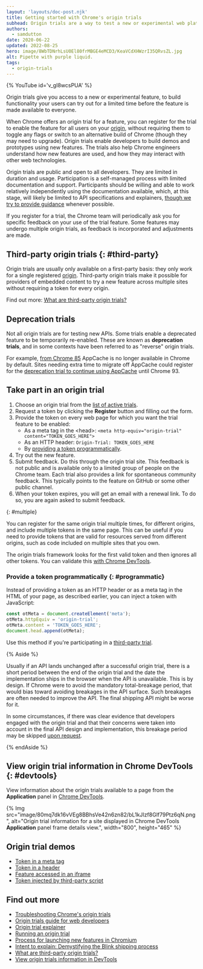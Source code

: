 ```yaml
---
layout: 'layouts/doc-post.njk'
title: Getting started with Chrome's origin trials
subhead: Origin trials are a way to test a new or experimental web platform feature, and give feedback to the web standards community on the feature's usability, practicality, and effectiveness, before the feature is made available to all users.
authors:
  - samdutton
date: 2020-06-22
updated: 2022-08-25
hero: image/8WbTDNrhLsU0El80frMBGE4eMCD3/KeaVCdXHWzrI35QRvsZL.jpg
alt: Pipette with purple liquid.
tags:
  - origin-trials
---
```


{% YouTube 
  id='v_gI8wcsPUA' 
%}

Origin trials give you access to a new or experimental feature, to build
functionality your users can try out for a limited time before the feature
is made available to everyone.

When Chrome offers an origin trial for a feature, you can register for the trial to enable
the feature for all users on your [origin](https://web.dev/same-site-same-origin/#origin),
without requiring them to toggle any flags or switch to an alternative build
of Chrome (though they may need to upgrade). Origin trials enable developers
to build demos and prototypes using new features. The trials also help Chrome engineers
understand how new features are used, and how they may interact with other web technologies.

Origin trials are public and open to all developers. They are limited in duration and
usage. Participation is a self-managed process with limited documentation and support.
Participants should be willing and able to work relatively independently using the
documentation available, which, at this stage, will likely be limited to API
specifications and explainers, [though we try to provide guidance](/docs/web-platform/) whenever
possible.

If you register for a trial, the Chrome team will periodically ask you for specific
feedback on your use of the trial feature. Some features may undergo multiple origin
trials, as feedback is incorporated and adjustments are made.


## Third-party origin trials {: #third-party}

Origin trials are usually only available on a first-party basis: they only work for a single
registered [origin](https://web.dev/same-site-same-origin/#origin). Third-party origin trials make
it possible for providers of embedded content to try a new feature across multiple sites
without requiring a token for every origin.

Find out more: [What are third-party origin trials?](/docs/web-platform/third-party-origin-trials/)


## Deprecation trials

Not all origin trials are for testing new APIs. Some trials enable a deprecated feature to be 
temporarily re-enabled. These are known as **deprecation trials**, and in some contexts have been 
referred to as "reverse" origin trials.

For example, [from Chrome 85](https://web.dev/appcache-removal/#origin-trial) AppCache is no longer 
available in Chrome by default. Sites needing extra time to migrate off AppCache could register for 
the [deprecation trial to continue using AppCache](/origintrials/#/view_trial/1776670052997660673) until Chrome 93.


## Take part in an origin trial

1. Choose an origin trial from the [list of active trials](/origintrials/#/trials/active).
1. Request a token by clicking the **Register** button and filling out the form.
1. Provide the token on every web page for which you want the trial feature to be enabled:
   -  As a meta tag in the &lt;head&gt;:
      `<meta http-equiv="origin-trial" content="TOKEN_GOES_HERE">`
   -  As an HTTP header:
      `Origin-Trial: TOKEN_GOES_HERE`
   - By [providing a token programmatically](#programmatic).
1. Try out the new feature.
1. Submit feedback. Do this through the origin trial site. This feedback is
   not public and is available only to a limited group of people on the Chrome
   team. Each trial also provides a link for spontaneous community feedback.
   This typically points to the feature on GitHub or some other public
   channel.
1. When your token expires, you will get an email with a renewal link.
   To do so, you are again asked to submit feedback.

{: #multiple}

You can register for the same origin trial multiple times, for different origins, and include 
multiple tokens in the same page. This can be useful if you need to provide tokens 
that are valid for resources served from different origins, such as code included on multiple 
sites that you own.

The origin trials framework looks for the first valid token and then
ignores all other tokens. You can validate this
[with Chrome DevTools](/docs/web-platform/origin-trial-troubleshooting/#use-chrome-devtools-to-check-tokens).

### Provide a token programmatically {: #programmatic}

Instead of providing a token as an HTTP header or as a meta tag in the HTML of your page, as
described earlier, you can inject a token with JavaScript:

```javascript
const otMeta = document.createElement('meta');
otMeta.httpEquiv = 'origin-trial';
otMeta.content = 'TOKEN_GOES_HERE';
document.head.append(otMeta);
```

Use this method if you're participating in a [third-party trial](#third-party).

{% Aside %}

Usually if an API lands unchanged after a successful origin trial, there is a
short period between the end of the origin trial and the date the implementation ships in the
browser when the API is unavailable. This is by design. If Chrome were to avoid the
mandatory total-breakage period, that would bias toward avoiding breakages in the API surface. Such
breakages are often needed to improve the API. The final shipping API might be worse for it.

In some circumstances, if there was clear evidence that developers engaged with the origin trial and
that their concerns were taken into account in the final API design and implementation, this
breakage period may be skipped [upon request](https://sites.google.com/a/chromium.org/dev/blink/launching-features#sites-canvas-main-content:~:text=If%20you%20wish%20to%20skip%20the,Ship%20imply%20approval%20of%20the%20request.).

{% endAside %}


## View origin trial information in Chrome DevTools {: #devtools}

View information about the origin trials available to a page from the **Application** panel in
[Chrome DevTools](/blog/new-in-devtools-94/#origin-trials).

{% Img src="image/80mq7dk16vVEg8BBhsVe42n6zn82/bL1kJIzf8Glf79Ptz6qN.png", alt="Origin trial
   information for a site displayed in Chrome DevTools **Application** panel frame details view.",
   width="800", height="465" %}


## Origin trial demos

-  [Token in a meta tag](https://ot-meta.glitch.me)
-  [Token in a header](https://ot-header.glitch.me)
-  [Feature accessed in an iframe](https://ot-iframe.glitch.me)
-  [Token injected by third-party script](https://ot-3p.glitch.me)


## Find out more

-  [Troubleshooting Chrome's origin trials](/docs/web-platform/origin-trial-troubleshooting)
-  [Origin trials guide for web developers](https://github.com/GoogleChrome/OriginTrials/blob/gh-pages/developer-guide.md)
-  [Origin trial explainer](https://github.com/GoogleChrome/OriginTrials/blob/gh-pages/explainer.md)
-  [Running an origin trial](https://www.chromium.org/blink/origin-trials/running-an-origin-trial)
-  [Process for launching new features in Chromium](https://www.chromium.org/blink/launching-features)
-  [Intent to explain: Demystifying the Blink shipping process](https://www.youtube.com/watch?time_continue=291&v=y3EZx_b-7tk)
-  [What are third-party origin trials?](/docs/web-platform/third-party-origin-trials/)
-  [View origin trials information in DevTools](/blog/new-in-devtools-94/#origin-trials)

